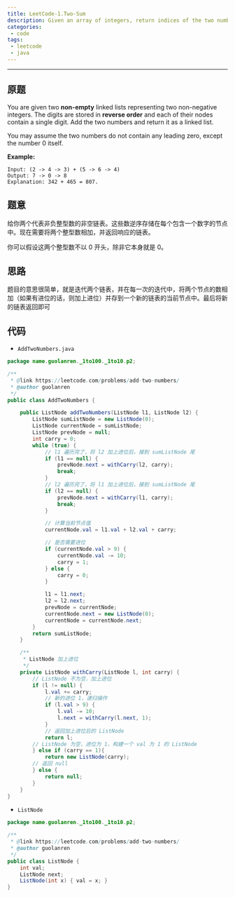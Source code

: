 ```yaml
---
title: LeetCode-1.Two-Sum
description: Given an array of integers, return indices of the two numbers such that they add up to a specific target...
categories: 
 - code
tags:
 - leetcode
 - java
---
```


------

## 原题

You are given two **non-empty** linked lists representing two non-negative integers. The digits are stored in **reverse order** and each of their nodes contain a single digit. Add the two numbers and return it as a linked list.

You may assume the two numbers do not contain any leading zero, except the number 0 itself.

**Example:**

```
Input: (2 -> 4 -> 3) + (5 -> 6 -> 4)
Output: 7 -> 0 -> 8
Explanation: 342 + 465 = 807.
```

## 题意

给你两个代表非负整型数的非空链表。这些数逆序存储在每个包含一个数字的节点中。现在需要将两个整型数相加，并返回响应的链表。

你可以假设这两个整型数不以 0 开头，除非它本身就是 0。

## 思路

题目的意思很简单，就是迭代两个链表，并在每一次的迭代中，将两个节点的数相加（如果有进位的话，则加上进位）并存到一个新的链表的当前节点中。最后将新的链表返回即可

## 代码

- `AddTwoNumbers.java`

```java
package name.guolanren._1to100._1to10.p2;

/**
 * @link https://leetcode.com/problems/add-two-numbers/
 * @author guolanren
 */
public class AddTwoNumbers {

    public ListNode addTwoNumbers(ListNode l1, ListNode l2) {
        ListNode sumListNode = new ListNode(0);
        ListNode currentNode = sumListNode;
        ListNode prevNode = null;
        int carry = 0;
        while (true) {
            // l1 遍历完了，将 l2 加上进位后，接到 sumListNode 尾
            if (l1 == null) {
                prevNode.next = withCarry(l2, carry);
                break;
            }
            // l2 遍历完了，将 l1 加上进位后，接到 sumListNode 尾
            if (l2 == null) {
                prevNode.next = withCarry(l1, carry);
                break;
            }

            // 计算当前节点值
            currentNode.val = l1.val + l2.val + carry;

            // 是否需要进位
            if (currentNode.val > 9) {
                currentNode.val -= 10;
                carry = 1;
            } else {
                carry = 0;
            }

            l1 = l1.next;
            l2 = l2.next;
            prevNode = currentNode;
            currentNode.next = new ListNode(0);
            currentNode = currentNode.next;
        }
        return sumListNode;
    }

    /**
     * ListNode 加上进位
     */
    private ListNode withCarry(ListNode l, int carry) {
        // ListNode 不为空，加上进位
        if (l != null) {
            l.val += carry;
            // 新的进位 1，递归操作
            if (l.val > 9) {
                l.val -= 10;
                l.next = withCarry(l.next, 1);
            }
            // 返回加上进位后的 ListNode
            return l;
        // ListNode 为空，进位为 1，构建一个 val 为 1 的 ListNode
        } else if (carry == 1){
            return new ListNode(carry);
        // 返回 null
        } else {
            return null;
        }
    }
}

```

- `ListNode`

```java
package name.guolanren._1to100._1to10.p2;

/**
 * @link https://leetcode.com/problems/add-two-numbers/
 * @author guolanren
 */
public class ListNode {
    int val;
    ListNode next;
    ListNode(int x) { val = x; }
}
```

